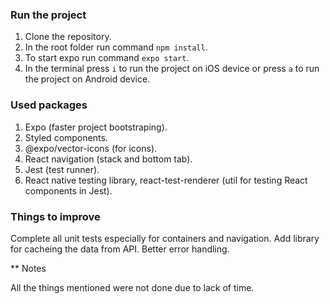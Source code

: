 ### Run the project

1. Clone the repository.
2. In the root folder run command ```npm install```.
3. To start expo run command ```expo start```.
4. In the terminal press ```i``` to run the project on iOS device or press ```a``` to run the project on Android device.

### Used packages

 1. Expo (faster project bootstraping).
 2. Styled components.
 3. @expo/vector-icons (for icons).
 4. React navigation (stack and bottom tab).
 5. Jest (test runner).
 6. React native testing library, react-test-renderer (util for testing React components in Jest).
 
### Things to improve
 
Complete all unit tests especially for containers and navigation.
Add library for cacheing the data from API.
Better error handling.

** Notes

All the things mentioned were not done due to lack of time.